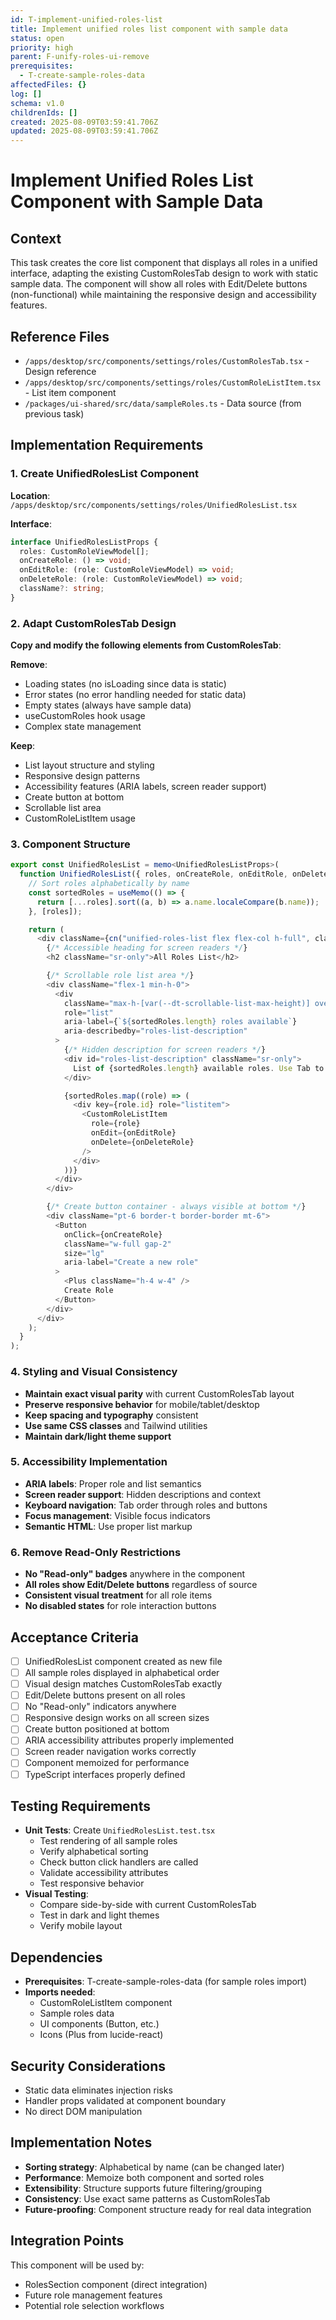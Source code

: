 ```yaml
---
id: T-implement-unified-roles-list
title: Implement unified roles list component with sample data
status: open
priority: high
parent: F-unify-roles-ui-remove
prerequisites:
  - T-create-sample-roles-data
affectedFiles: {}
log: []
schema: v1.0
childrenIds: []
created: 2025-08-09T03:59:41.706Z
updated: 2025-08-09T03:59:41.706Z
---
```


# Implement Unified Roles List Component with Sample Data

## Context

This task creates the core list component that displays all roles in a unified interface, adapting the existing CustomRolesTab design to work with static sample data. The component will show all roles with Edit/Delete buttons (non-functional) while maintaining the responsive design and accessibility features.

## Reference Files

- `/apps/desktop/src/components/settings/roles/CustomRolesTab.tsx` - Design reference
- `/apps/desktop/src/components/settings/roles/CustomRoleListItem.tsx` - List item component
- `/packages/ui-shared/src/data/sampleRoles.ts` - Data source (from previous task)

## Implementation Requirements

### 1. Create UnifiedRolesList Component

**Location**: `/apps/desktop/src/components/settings/roles/UnifiedRolesList.tsx`

**Interface**:

```typescript
interface UnifiedRolesListProps {
  roles: CustomRoleViewModel[];
  onCreateRole: () => void;
  onEditRole: (role: CustomRoleViewModel) => void;
  onDeleteRole: (role: CustomRoleViewModel) => void;
  className?: string;
}
```

### 2. Adapt CustomRolesTab Design

**Copy and modify the following elements from CustomRolesTab**:

**Remove**:

- Loading states (no isLoading since data is static)
- Error states (no error handling needed for static data)
- Empty states (always have sample data)
- useCustomRoles hook usage
- Complex state management

**Keep**:

- List layout structure and styling
- Responsive design patterns
- Accessibility features (ARIA labels, screen reader support)
- Create button at bottom
- Scrollable list area
- CustomRoleListItem usage

### 3. Component Structure

```typescript
export const UnifiedRolesList = memo<UnifiedRolesListProps>(
  function UnifiedRolesList({ roles, onCreateRole, onEditRole, onDeleteRole, className }) {
    // Sort roles alphabetically by name
    const sortedRoles = useMemo(() => {
      return [...roles].sort((a, b) => a.name.localeCompare(b.name));
    }, [roles]);

    return (
      <div className={cn("unified-roles-list flex flex-col h-full", className)}>
        {/* Accessible heading for screen readers */}
        <h2 className="sr-only">All Roles List</h2>

        {/* Scrollable role list area */}
        <div className="flex-1 min-h-0">
          <div
            className="max-h-[var(--dt-scrollable-list-max-height)] overflow-y-auto space-y-4 pr-[var(--dt-scrollable-container-padding-right)]"
            role="list"
            aria-label={`${sortedRoles.length} roles available`}
            aria-describedby="roles-list-description"
          >
            {/* Hidden description for screen readers */}
            <div id="roles-list-description" className="sr-only">
              List of {sortedRoles.length} available roles. Use Tab to navigate through role items and their action buttons.
            </div>

            {sortedRoles.map((role) => (
              <div key={role.id} role="listitem">
                <CustomRoleListItem
                  role={role}
                  onEdit={onEditRole}
                  onDelete={onDeleteRole}
                />
              </div>
            ))}
          </div>
        </div>

        {/* Create button container - always visible at bottom */}
        <div className="pt-6 border-t border-border mt-6">
          <Button
            onClick={onCreateRole}
            className="w-full gap-2"
            size="lg"
            aria-label="Create a new role"
          >
            <Plus className="h-4 w-4" />
            Create Role
          </Button>
        </div>
      </div>
    );
  }
);
```

### 4. Styling and Visual Consistency

- **Maintain exact visual parity** with current CustomRolesTab layout
- **Preserve responsive behavior** for mobile/tablet/desktop
- **Keep spacing and typography** consistent
- **Use same CSS classes** and Tailwind utilities
- **Maintain dark/light theme support**

### 5. Accessibility Implementation

- **ARIA labels**: Proper role and list semantics
- **Screen reader support**: Hidden descriptions and context
- **Keyboard navigation**: Tab order through roles and buttons
- **Focus management**: Visible focus indicators
- **Semantic HTML**: Use proper list markup

### 6. Remove Read-Only Restrictions

- **No "Read-only" badges** anywhere in the component
- **All roles show Edit/Delete buttons** regardless of source
- **Consistent visual treatment** for all role items
- **No disabled states** for role interaction buttons

## Acceptance Criteria

- [ ] UnifiedRolesList component created as new file
- [ ] All sample roles displayed in alphabetical order
- [ ] Visual design matches CustomRolesTab exactly
- [ ] Edit/Delete buttons present on all roles
- [ ] No "Read-only" indicators anywhere
- [ ] Responsive design works on all screen sizes
- [ ] Create button positioned at bottom
- [ ] ARIA accessibility attributes properly implemented
- [ ] Screen reader navigation works correctly
- [ ] Component memoized for performance
- [ ] TypeScript interfaces properly defined

## Testing Requirements

- **Unit Tests**: Create `UnifiedRolesList.test.tsx`
  - Test rendering of all sample roles
  - Verify alphabetical sorting
  - Check button click handlers are called
  - Validate accessibility attributes
  - Test responsive behavior
- **Visual Testing**:
  - Compare side-by-side with current CustomRolesTab
  - Test in dark and light themes
  - Verify mobile layout

## Dependencies

- **Prerequisites**: T-create-sample-roles-data (for sample roles import)
- **Imports needed**:
  - CustomRoleListItem component
  - Sample roles data
  - UI components (Button, etc.)
  - Icons (Plus from lucide-react)

## Security Considerations

- Static data eliminates injection risks
- Handler props validated at component boundary
- No direct DOM manipulation

## Implementation Notes

- **Sorting strategy**: Alphabetical by name (can be changed later)
- **Performance**: Memoize both component and sorted roles
- **Extensibility**: Structure supports future filtering/grouping
- **Consistency**: Use exact same patterns as CustomRolesTab
- **Future-proofing**: Component structure ready for real data integration

## Integration Points

This component will be used by:

- RolesSection component (direct integration)
- Future role management features
- Potential role selection workflows
